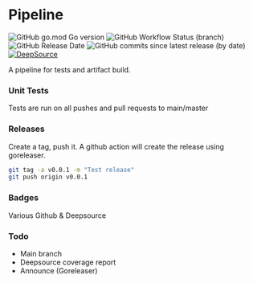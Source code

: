 # Pipeline

![GitHub go.mod Go version](https://img.shields.io/github/go-mod/go-version/olliephillips/pipeline?style=flat-sqaure)
![GitHub Workflow Status (branch)](https://img.shields.io/github/workflow/status/olliephillips/pipeline/Unit%20Test/master?label=Tests%20(master)&style=flat-square)
![GitHub Release Date](https://img.shields.io/github/release-date/olliephillips/pipeline?style=flat-square)
![GitHub commits since latest release (by date)](https://img.shields.io/github/commits-since/olliephillips/pipeline/latest?style=flat-square)
[![DeepSource](https://deepsource.io/gh/olliephillips/pipeline.svg/?label=active+issues&token=uYY_4Kwjq9MnjT7TzykEyv-J)](https://deepsource.io/gh/olliephillips/pipeline/?ref=repository-badge)

A pipeline for tests and artifact build.

### Unit Tests

Tests are run on all pushes and pull requests to main/master

### Releases
Create a tag, push it. A github action will create the release using goreleaser.

```bash
git tag -a v0.0.1 -m "Test release"
git push origin v0.0.1
```

### Badges
Various Github & Deepsource

### Todo
- Main branch
- Deepsource coverage report
- Announce (Goreleaser)
